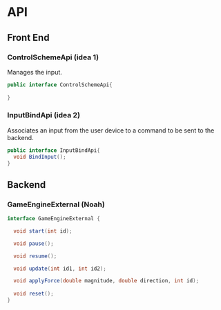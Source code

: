 # API

## Front End

### ControlSchemeApi (idea 1)
Manages the input.
```java
public interface ControlSchemeApi{
  
}
```

### InputBindApi (idea 2)
Associates an input from the user device to a command to be sent to the backend.
```java
public interface InputBindApi{
  void BindInput();
}
```


## Backend

### GameEngineExternal (Noah)
```java
interface GameEngineExternal {

  void start(int id);

  void pause();

  void resume();

  void update(int id1, int id2);

  void applyForce(double magnitude, double direction, int id);
  
  void reset();
}
```

